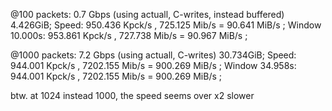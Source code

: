 


@100 packets: 0.7 Gbps (using actuall, C-writes, instead buffered)
 4.426GiB; Speed: 950.436 Kpck/s ,  725.125 Mib/s  =  90.641 MiB/s ; Window 10.000s: 953.861 Kpck/s ,  727.738 Mib/s  =  90.967 MiB/s ;

@1000 packets: 7.2 Gbps (using actuall, C-writes)
30.734GiB; Speed: 944.001 Kpck/s ,  7202.155 Mib/s  = 900.269 MiB/s ; Window 34.958s: 944.001 Kpck/s ,  7202.155 Mib/s  = 900.269 MiB/s ;

btw. at 1024 instead 1000, the speed seems over x2 slower


